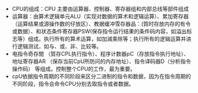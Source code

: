 - CPU的组成：CPU 主要由运算器、控制器、寄存器组和内部总线等部件组成
- 运算器：由算术逻辑单元ALU（实现对数据的算术和逻辑运算）、累加寄存器（运算结果或源操作数的仔放区）、教据缓冲雪存器品：(質时存放内存的有令或数据）、和状态条件寄存器PSW(保存指令运行结果的条件码内容，如溢出标志等）组成。执行所有的算术运算，如加減乘除等；执行所有的逻辑运算并进行逻辑测试，如与、或、非、比较等。
- 电指令奇存間 （質存CPL执行指令）、程序计数器pC（存放指令执行地址）、 地址寄存器AR （保存当前CpU所防问的内存地址）、指令译码器D（分析指令操作码） 等组成。控制整个CPU的工作，最为重要。
- ﻿cpU依据指令周期的不同阶段来区分二进制的指令和数据，因为在指令周期的不同阶段，指令会命令CPU分别去取指令或者数据。